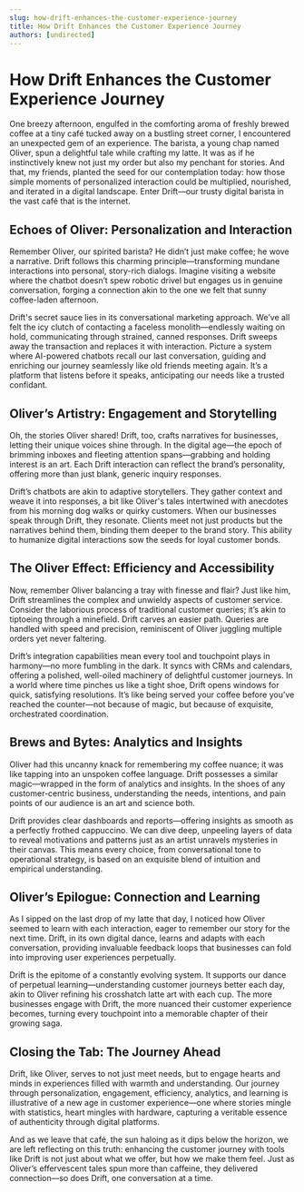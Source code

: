 ```yaml
---
slug: how-drift-enhances-the-customer-experience-journey
title: How Drift Enhances the Customer Experience Journey
authors: [undirected]
---
```


# How Drift Enhances the Customer Experience Journey

One breezy afternoon, engulfed in the comforting aroma of freshly brewed coffee at a tiny café tucked away on a bustling street corner, I encountered an unexpected gem of an experience. The barista, a young chap named Oliver, spun a delightful tale while crafting my latte. It was as if he instinctively knew not just my order but also my penchant for stories. And that, my friends, planted the seed for our contemplation today: how those simple moments of personalized interaction could be multiplied, nourished, and iterated in a digital landscape. Enter Drift—our trusty digital barista in the vast café that is the internet.

## Echoes of Oliver: Personalization and Interaction

Remember Oliver, our spirited barista? He didn’t just make coffee; he wove a narrative. Drift follows this charming principle—transforming mundane interactions into personal, story-rich dialogs. Imagine visiting a website where the chatbot doesn’t spew robotic drivel but engages us in genuine conversation, forging a connection akin to the one we felt that sunny coffee-laden afternoon.

Drift's secret sauce lies in its conversational marketing approach. We’ve all felt the icy clutch of contacting a faceless monolith—endlessly waiting on hold, communicating through strained, canned responses. Drift sweeps away the transaction and replaces it with interaction. Picture a system where AI-powered chatbots recall our last conversation, guiding and enriching our journey seamlessly like old friends meeting again. It’s a platform that listens before it speaks, anticipating our needs like a trusted confidant.

## Oliver’s Artistry: Engagement and Storytelling

Oh, the stories Oliver shared! Drift, too, crafts narratives for businesses, letting their unique voices shine through. In the digital age—the epoch of brimming inboxes and fleeting attention spans—grabbing and holding interest is an art. Each Drift interaction can reflect the brand’s personality, offering more than just blank, generic inquiry responses.

Drift’s chatbots are akin to adaptive storytellers. They gather context and weave it into responses, a bit like Oliver's tales intertwined with anecdotes from his morning dog walks or quirky customers. When our businesses speak through Drift, they resonate. Clients meet not just products but the narratives behind them, binding them deeper to the brand story. This ability to humanize digital interactions sow the seeds for loyal customer bonds.

## The Oliver Effect: Efficiency and Accessibility

Now, remember Oliver balancing a tray with finesse and flair? Just like him, Drift streamlines the complex and unwieldy aspects of customer service. Consider the laborious process of traditional customer queries; it’s akin to tiptoeing through a minefield. Drift carves an easier path. Queries are handled with speed and precision, reminiscent of Oliver juggling multiple orders yet never faltering.

Drift’s integration capabilities mean every tool and touchpoint plays in harmony—no more fumbling in the dark. It syncs with CRMs and calendars, offering a polished, well-oiled machinery of delightful customer journeys. In a world where time pinches us like a tight shoe, Drift opens windows for quick, satisfying resolutions. It’s like being served your coffee before you’ve reached the counter—not because of magic, but because of exquisite, orchestrated coordination.

## Brews and Bytes: Analytics and Insights

Oliver had this uncanny knack for remembering my coffee nuance; it was like tapping into an unspoken coffee language. Drift possesses a similar magic—wrapped in the form of analytics and insights. In the shoes of any customer-centric business, understanding the needs, intentions, and pain points of our audience is an art and science both.

Drift provides clear dashboards and reports—offering insights as smooth as a perfectly frothed cappuccino. We can dive deep, unpeeling layers of data to reveal motivations and patterns just as an artist unravels mysteries in their canvas. This means every choice, from conversational tone to operational strategy, is based on an exquisite blend of intuition and empirical understanding.

## Oliver’s Epilogue: Connection and Learning

As I sipped on the last drop of my latte that day, I noticed how Oliver seemed to learn with each interaction, eager to remember our story for the next time. Drift, in its own digital dance, learns and adapts with each conversation, providing invaluable feedback loops that businesses can fold into improving user experiences perpetually.

Drift is the epitome of a constantly evolving system. It supports our dance of perpetual learning—understanding customer journeys better each day, akin to Oliver refining his crosshatch latte art with each cup. The more businesses engage with Drift, the more nuanced their customer experience becomes, turning every touchpoint into a memorable chapter of their growing saga.

## Closing the Tab: The Journey Ahead

Drift, like Oliver, serves to not just meet needs, but to engage hearts and minds in experiences filled with warmth and understanding. Our journey through personalization, engagement, efficiency, analytics, and learning is illustrative of a new age in customer experience—one where stories mingle with statistics, heart mingles with hardware, capturing a veritable essence of authenticity through digital platforms.

And as we leave that café, the sun haloing as it dips below the horizon, we are left reflecting on this truth: enhancing the customer journey with tools like Drift is not just about what we offer, but how we make them feel. Just as Oliver’s effervescent tales spun more than caffeine, they delivered connection—so does Drift, one conversation at a time.